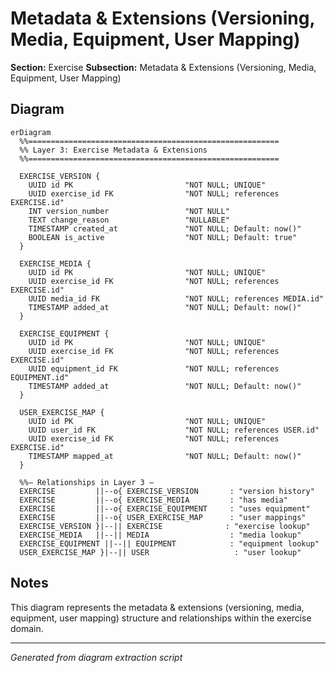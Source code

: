 # Metadata & Extensions (Versioning, Media, Equipment, User Mapping)

**Section:** Exercise
**Subsection:** Metadata & Extensions (Versioning, Media, Equipment, User Mapping)

## Diagram

```mermaid
erDiagram
  %%========================================================
  %% Layer 3: Exercise Metadata & Extensions
  %%========================================================

  EXERCISE_VERSION {
    UUID id PK                         "NOT NULL; UNIQUE"
    UUID exercise_id FK                "NOT NULL; references EXERCISE.id"
    INT version_number                 "NOT NULL"
    TEXT change_reason                 "NULLABLE"
    TIMESTAMP created_at               "NOT NULL; Default: now()"
    BOOLEAN is_active                  "NOT NULL; Default: true"
  }

  EXERCISE_MEDIA {
    UUID id PK                         "NOT NULL; UNIQUE"
    UUID exercise_id FK                "NOT NULL; references EXERCISE.id"
    UUID media_id FK                   "NOT NULL; references MEDIA.id"
    TIMESTAMP added_at                 "NOT NULL; Default: now()"
  }

  EXERCISE_EQUIPMENT {
    UUID id PK                         "NOT NULL; UNIQUE"
    UUID exercise_id FK                "NOT NULL; references EXERCISE.id"
    UUID equipment_id FK               "NOT NULL; references EQUIPMENT.id"
    TIMESTAMP added_at                 "NOT NULL; Default: now()"
  }

  USER_EXERCISE_MAP {
    UUID id PK                         "NOT NULL; UNIQUE"
    UUID user_id FK                    "NOT NULL; references USER.id"
    UUID exercise_id FK                "NOT NULL; references EXERCISE.id"
    TIMESTAMP mapped_at                "NOT NULL; Default: now()"
  }

  %%— Relationships in Layer 3 —
  EXERCISE         ||--o{ EXERCISE_VERSION       : "version history"
  EXERCISE         ||--o{ EXERCISE_MEDIA         : "has media"
  EXERCISE         ||--o{ EXERCISE_EQUIPMENT     : "uses equipment"
  EXERCISE         ||--o{ USER_EXERCISE_MAP      : "user mappings"
  EXERCISE_VERSION }|--|| EXERCISE              : "exercise lookup"
  EXERCISE_MEDIA   ||--|| MEDIA                  : "media lookup"
  EXERCISE_EQUIPMENT ||--|| EQUIPMENT            : "equipment lookup"
  USER_EXERCISE_MAP }|--|| USER                   : "user lookup"

```

## Notes

This diagram represents the metadata & extensions (versioning, media, equipment, user mapping) structure and relationships within the exercise domain.

---
*Generated from diagram extraction script*
